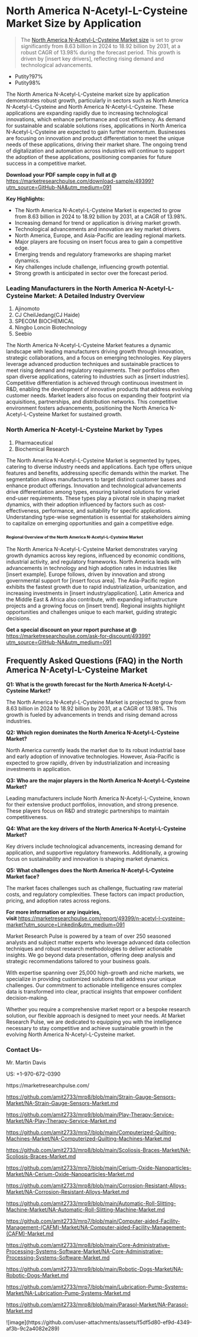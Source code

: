 <h1>North America N-Acetyl-L-Cysteine Market&nbsp;Size by Application</h1><blockquote><p>The <a href="https://marketresearchpulse.com/download-sample/49399?utm_source=GitHub-NA&amp;utm_medium=091">North America N-Acetyl-L-Cysteine Market size</a> is set to grow significantly from 8.63 billion in 2024 to 18.92 billion by 2031, at a robust CAGR of 13.98% during the forecast period. This growth is driven by [insert key drivers], reflecting rising demand and technological advancements.</p></blockquote><ul><li>Putity?97%<li> Putity98%</li></ul><p>The North America N-Acetyl-L-Cysteine market size by application demonstrates robust growth, particularly in sectors such as North America N-Acetyl-L-Cysteine and North America N-Acetyl-L-Cysteine. These applications are expanding rapidly due to increasing technological innovations, which enhance performance and cost efficiency. As demand for sustainable and scalable solutions rises, applications in North America N-Acetyl-L-Cysteine are expected to gain further momentum. Businesses are focusing on innovation and product differentiation to meet the unique needs of these applications, driving their market share. The ongoing trend of digitalization and automation across industries will continue to support the adoption of these applications, positioning companies for future success in a competitive market.</p><p><strong>Download your PDF sample copy in full at @ </strong><a href="https://marketresearchpulse.com/download-sample/49399?utm_source=GitHub-NA&amp;utm_medium=091">https://marketresearchpulse.com/download-sample/49399?utm_source=GitHub-NA&amp;utm_medium=091</a></p><p><strong>Key Highlights: </strong></p><ul><li>The North America N-Acetyl-L-Cysteine Market is expected to grow from 8.63 billion in 2024 to 18.92 billion by 2031, at a CAGR of 13.98%.</li><li>Increasing demand for trend or application is driving market growth.</li><li>Technological advancements and innovation are key market drivers.</li><li>North America, Europe, and Asia-Pacific are leading regional markets.</li><li>Major players are focusing on insert focus area to gain a competitive edge.</li><li>Emerging trends and regulatory frameworks are shaping market dynamics.</li><li>Key challenges include challenge, influencing growth potential.</li><li>Strong growth is anticipated in sector over the forecast period.</li></ul><h3>Leading Manufacturers in the North America N-Acetyl-L-Cysteine Market: A Detailed Industry Overview</h3><ol><li>Ajinomoto</li><li>CJ CheilJedang(CJ Haide)</li><li>SPECOM BIOCHEMICAL</li><li>Ningbo Loncin Biotechnology</li><li>Seebio</li></ol><div class="flex max-w-full flex-col flex-grow"><div class="min-h-8 text-message flex w-full flex-col items-end gap-2 whitespace-normal break-words [.text-message+&amp;]:mt-5" dir="auto" data-message-author-role="assistant" data-message-id="fd8432e4-4910-450d-b182-61b7bfb0a01f" data-message-model-slug="gpt-4o"><div class="flex w-full flex-col gap-1 empty:hidden first:pt-[3px]"><div class="markdown prose w-full break-words dark:prose-invert light"><p>The North America N-Acetyl-L-Cysteine Market features a dynamic landscape with leading manufacturers driving growth through innovation, strategic collaborations, and a focus on emerging technologies. Key players leverage advanced production techniques and sustainable practices to meet rising demand and regulatory requirements. Their portfolios often span diverse applications, catering to industries such as [insert industries]. Competitive differentiation is achieved through continuous investment in R&amp;D, enabling the development of innovative products that address evolving customer needs. Market leaders also focus on expanding their footprint via acquisitions, partnerships, and distribution networks. This competitive environment fosters advancements, positioning the North America N-Acetyl-L-Cysteine Market for sustained growth.</p></div></div></div></div><h3>North America N-Acetyl-L-Cysteine Market by Types</h3><ol><li>Pharmaceutical<li> Biochemical Research</li></ol><div class="flex max-w-full flex-col flex-grow"><div class="min-h-8 text-message flex w-full flex-col items-end gap-2 whitespace-normal break-words [.text-message+&amp;]:mt-5" dir="auto" data-message-author-role="assistant" data-message-id="084470be-0bb7-4664-bddf-5156b4f41249" data-message-model-slug="gpt-4o-mini"><div class="flex w-full flex-col gap-1 empty:hidden first:pt-[3px]"><div class="markdown prose w-full break-words dark:prose-invert light"><p>The North America N-Acetyl-L-Cysteine Market is segmented by types, catering to diverse industry needs and applications. Each type offers unique features and benefits, addressing specific demands within the market. The segmentation allows manufacturers to target distinct customer bases and enhance product offerings. Innovation and technological advancements drive differentiation among types, ensuring tailored solutions for varied end-user requirements. These types play a pivotal role in shaping market dynamics, with their adoption influenced by factors such as cost-effectiveness, performance, and suitability for specific applications. Understanding type-wise segmentation is essential for stakeholders aiming to capitalize on emerging opportunities and gain a competitive edge.</p></div></div></div></div><h3><span style="font-size: 11px;">Regional Overview of the North America N-Acetyl-L-Cysteine Market</span></h3><div class="flex max-w-full flex-col flex-grow"><div class="min-h-8 text-message flex w-full flex-col items-end gap-2 whitespace-normal break-words [.text-message+&amp;]:mt-5" dir="auto" data-message-author-role="assistant" data-message-id="e9038762-ce64-4e30-91c9-9bd413514231" data-message-model-slug="gpt-4o-mini"><div class="flex w-full flex-col gap-1 empty:hidden first:pt-[3px]"><div class="markdown prose w-full break-words dark:prose-invert light"><p>The North America N-Acetyl-L-Cysteine Market demonstrates varying growth dynamics across key regions, influenced by economic conditions, industrial activity, and regulatory frameworks. North America leads with advancements in technology and high adoption rates in industries like [insert example]. Europe follows, driven by innovation and strong governmental support for [insert focus area]. The Asia-Pacific region exhibits the fastest growth due to rapid industrialization, urbanization, and increasing investments in [insert industry/application]. Latin America and the Middle East &amp; Africa also contribute, with expanding infrastructure projects and a growing focus on [insert trend]. Regional insights highlight opportunities and challenges unique to each market, guiding strategic decisions.</p></div></div></div></div><p><strong>Get a special discount on your report purchase at @ </strong><a href="https://marketresearchpulse.com/ask-for-discount/49399?utm_source=GitHub-NA&amp;utm_medium=091">https://marketresearchpulse.com/ask-for-discount/49399?utm_source=GitHub-NA&amp;utm_medium=091</a></p><h2>Frequently Asked Questions (FAQ) in the North America N-Acetyl-L-Cysteine Market</h2><p><strong>Q1: What is the growth forecast for the North America N-Acetyl-L-Cysteine Market?</strong></p><p>The North America N-Acetyl-L-Cysteine Market is projected to grow from 8.63 billion in 2024 to 18.92 billion by 2031, at a CAGR of 13.98%. This growth is fueled by advancements in trends and rising demand across industries.</p><p><strong>Q2: Which region dominates the North America N-Acetyl-L-Cysteine Market?</strong></p><p>North America currently leads the market due to its robust industrial base and early adoption of innovative technologies. However, Asia-Pacific is expected to grow rapidly, driven by industrialization and increasing investments in application.</p><p><strong>Q3: Who are the major players in the North America N-Acetyl-L-Cysteine Market?</strong></p><p>Leading manufacturers include North America N-Acetyl-L-Cysteine, known for their extensive product portfolios, innovation, and strong presence. These players focus on R&amp;D and strategic partnerships to maintain competitiveness.</p><p><strong>Q4: What are the key drivers of the North America N-Acetyl-L-Cysteine Market?</strong></p><p>Key drivers include technological advancements, increasing demand for application, and supportive regulatory frameworks. Additionally, a growing focus on sustainability and innovation is shaping market dynamics.</p><p><strong>Q5: What challenges does the North America N-Acetyl-L-Cysteine Market face?</strong></p><p>The market faces challenges such as challenge, fluctuating raw material costs, and regulatory complexities. These factors can impact production, pricing, and adoption rates across regions.</p><p><strong>For more information or any inquiries, visit&nbsp;</strong><a href="https://marketresearchpulse.com/report/49399/n-acetyl-l-cysteine-market?utm_source=Linkedin&utm_medium=091">https://marketresearchpulse.com/report/49399/n-acetyl-l-cysteine-market?utm_source=Linkedin&utm_medium=091</a></p><p>Market Research Pulse is powered by a team of over 250 seasoned analysts and subject matter experts who leverage advanced data collection techniques and robust research methodologies to deliver actionable insights. We go beyond data presentation, offering deep analysis and strategic recommendations tailored to your business goals.</p><p>With expertise spanning over 25,000 high-growth and niche markets, we specialize in providing customized solutions that address your unique challenges. Our commitment to actionable intelligence ensures complex data is transformed into clear, practical insights that empower confident decision-making.</p><p>Whether you require a comprehensive market report or a bespoke research solution, our flexible approach is designed to meet your needs. At Market Research Pulse, we are dedicated to equipping you with the intelligence necessary to stay competitive and achieve sustainable growth in the evolving North America N-Acetyl-L-Cysteine market.</p><h3><strong>Contact Us-</strong></h3><p>Mr. Martin Davis</p><p>US: +1-970-672-0390</p><p>https://marketresearchpulse.com/</p><p><a href="https://github.com/amit2733/mrp8/blob/main/Strain-Gauge-Sensors-Market/NA-Strain-Gauge-Sensors-Market.md">https://github.com/amit2733/mrp8/blob/main/Strain-Gauge-Sensors-Market/NA-Strain-Gauge-Sensors-Market.md</a></p><p><a href="https://github.com/amit2733/mrp9/blob/main/Play-Therapy-Service-Market/NA-Play-Therapy-Service-Market.md">https://github.com/amit2733/mrp9/blob/main/Play-Therapy-Service-Market/NA-Play-Therapy-Service-Market.md</a></p><p><a href="https://github.com/amit2733/mrp7/blob/main/Computerized-Quilting-Machines-Market/NA-Computerized-Quilting-Machines-Market.md">https://github.com/amit2733/mrp7/blob/main/Computerized-Quilting-Machines-Market/NA-Computerized-Quilting-Machines-Market.md</a></p><p><a href="https://github.com/amit2733/mrp8/blob/main/Scoliosis-Braces-Market/NA-Scoliosis-Braces-Market.md">https://github.com/amit2733/mrp8/blob/main/Scoliosis-Braces-Market/NA-Scoliosis-Braces-Market.md</a></p><p><a href="https://github.com/amit2733/mrp7/blob/main/Cerium-Oxide-Nanoparticles-Market/NA-Cerium-Oxide-Nanoparticles-Market.md">https://github.com/amit2733/mrp7/blob/main/Cerium-Oxide-Nanoparticles-Market/NA-Cerium-Oxide-Nanoparticles-Market.md</a></p><p><a href="https://github.com/amit2733/mrp8/blob/main/Corrosion-Resistant-Alloys-Market/NA-Corrosion-Resistant-Alloys-Market.md">https://github.com/amit2733/mrp8/blob/main/Corrosion-Resistant-Alloys-Market/NA-Corrosion-Resistant-Alloys-Market.md</a></p><p><a href="https://github.com/amit2733/mrp9/blob/main/Automatic-Roll-Slitting-Machine-Market/NA-Automatic-Roll-Slitting-Machine-Market.md">https://github.com/amit2733/mrp9/blob/main/Automatic-Roll-Slitting-Machine-Market/NA-Automatic-Roll-Slitting-Machine-Market.md</a></p><p><a href="https://github.com/amit2733/mrp7/blob/main/Computer-aided-Facility-Management-(CAFM)-Market/NA-Computer-aided-Facility-Management-(CAFM)-Market.md">https://github.com/amit2733/mrp7/blob/main/Computer-aided-Facility-Management-(CAFM)-Market/NA-Computer-aided-Facility-Management-(CAFM)-Market.md</a></p><p><a href="https://github.com/amit2733/mrp8/blob/main/Core-Administrative-Processing-Systems-Software-Market/NA-Core-Administrative-Processing-Systems-Software-Market.md">https://github.com/amit2733/mrp8/blob/main/Core-Administrative-Processing-Systems-Software-Market/NA-Core-Administrative-Processing-Systems-Software-Market.md</a></p><p><a href="https://github.com/amit2733/mrp9/blob/main/Robotic-Dogs-Market/NA-Robotic-Dogs-Market.md">https://github.com/amit2733/mrp9/blob/main/Robotic-Dogs-Market/NA-Robotic-Dogs-Market.md</a></p><p><a href="https://github.com/amit2733/mrp7/blob/main/Lubrication-Pump-Systems-Market/NA-Lubrication-Pump-Systems-Market.md">https://github.com/amit2733/mrp7/blob/main/Lubrication-Pump-Systems-Market/NA-Lubrication-Pump-Systems-Market.md</a></p><p><a href="https://github.com/amit2733/mrp8/blob/main/Parasol-Market/NA-Parasol-Market.md">https://github.com/amit2733/mrp8/blob/main/Parasol-Market/NA-Parasol-Market.md</a></p>
![image](https://github.com/user-attachments/assets/f5df5d80-ef9d-4349-af3b-9c2a4082e289)
